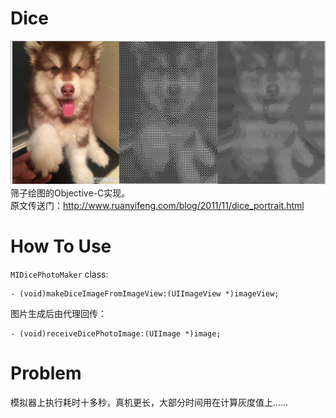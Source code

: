 # Dice
![image](https://github.com/s3636586400/Dice/blob/master/ImageSource/A941C98E-0579-4149-A0CE-A414D2E4507C.png)
筛子绘图的Objective-C实现。  
原文传送门：http://www.ruanyifeng.com/blog/2011/11/dice_portrait.html
# How To Use
`MIDicePhotoMaker` class:
```
- (void)makeDiceImageFromImageView:(UIImageView *)imageView;
```
图片生成后由代理回传：
```
- (void)receiveDicePhotoImage:(UIImage *)image;
```
# Problem
模拟器上执行耗时十多秒，真机更长，大部分时间用在计算灰度值上……

